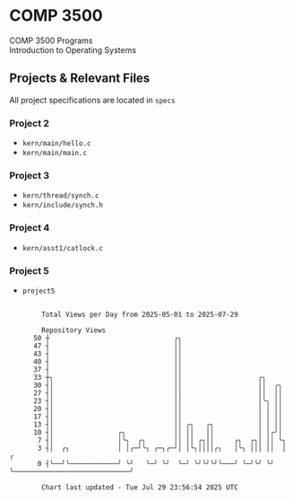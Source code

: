 # COMP 3500
COMP 3500 Programs  
Introduction to Operating Systems  
## Projects & Relevant Files
All project specifications are located in `specs`
### Project 2
- `kern/main/hello.c`
- `kern/main/main.c`
### Project 3
- `kern/thread/synch.c`
- `kern/include/synch.h`
### Project 4
- `kern/asst1/catlock.c`
### Project 5
- `project5`

```

        Total Views per Day from 2025-05-01 to 2025-07-29

        Repository Views
      50 ┼                               ╭╮
      47 ┤                               ││
      43 ┤                               ││
      40 ┤                               ││
      37 ┤                               ││
      33 ┼╮                              ││                   ╭╮
      30 ┤│                              ││                   ││  ╭╮
      27 ┤│                              ││                   ││  ││
      23 ┤│                              ││                   │╰╮ ││
      20 ┤│                              ││                   │ │ ││
      17 ┤│                              ││                   │ │ ││
      13 ┤│                              ││ ╭╮   ╭╮           │ │ ││
      10 ┤│                ╭╮            ││ ││   ││           │ │╭╯│
       7 ┤│                │╰╮  ╭╮       ││ ││ ╭╮││     ╭╮  ╭╮│ ││ ╰╮
       3 ┤│  ╭╮            │ │╭─╯╰╮ ╭─╮╭─╯│ │╰╮││││╭╮   │╰╮ │││ ││  │                             ╭
       0 ┤╰──╯╰────────────╯ ╰╯   ╰─╯ ╰╯  ╰─╯ ╰╯╰╯╰╯╰───╯ ╰─╯╰╯ ╰╯  ╰─────────────────────────────╯

        Chart last updated - Tue Jul 29 23:56:54 2025 UTC
        
```
